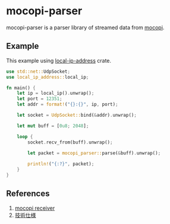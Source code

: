 # mocopi-parser

mocopi-parser is a parser library of streamed data from [mocopi](https://www.sony.net/Products/mocopi-dev/jp/).

## Example

This example using [local-ip-address](https://crates.io/crates/local-ip-address) crate.

```rust
use std::net::UdpSocket;
use local_ip_address::local_ip;

fn main() {
    let ip = local_ip().unwrap();
    let port = 12351;
    let addr = format!("{}:{}", ip, port);

    let socket = UdpSocket::bind(&addr).unwrap();

    let mut buff = [0u8; 2048];

    loop {
        socket.recv_from(buff).unwrap();

        let packet = mocopi_parser::parse(&buff).unwrap();
        
        println!("{:?}", packet);
    }
}
```

## References

1. [mocopi receiver](https://github.com/seagetch/mcp-receiver/blob/main/doc/Protocol.md)
2. [技術仕様](https://www.sony.net/Products/mocopi-dev/jp/documents/Home/TechSpec.html)
